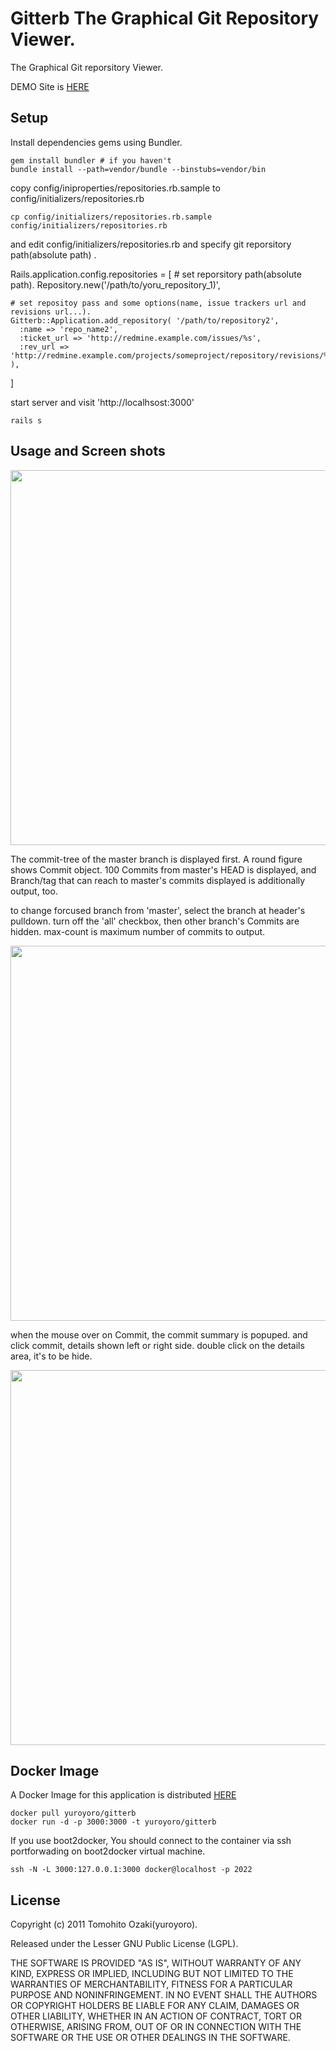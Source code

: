 Gitterb The Graphical Git Repository Viewer.
===========================================================================

The Graphical Git reporsitory Viewer.

DEMO Site is [HERE](http://gitterb.yuroyoro.net/)

## Setup

Install dependencies gems using Bundler.

    gem install bundler # if you haven't
    bundle install --path=vendor/bundle --binstubs=vendor/bin

copy config/iniproperties/repositories.rb.sample to config/initializers/repositories.rb

    cp config/initializers/repositories.rb.sample config/initializers/repositories.rb

and edit config/initializers/repositories.rb and specify git reporsitory path(absolute path) .

  Rails.application.config.repositories = [
    # set reporsitory path(absolute path).
    Repository.new('/path/to/yoru_repository_1)',

    # set repositoy pass and some options(name, issue trackers url and revisions url...).
    Gitterb::Application.add_repository( '/path/to/repository2',
      :name => 'repo_name2',
      :ticket_url => 'http://redmine.example.com/issues/%s',
      :rev_url => 'http://redmine.example.com/projects/someproject/repository/revisions/%s'
    ),

  ]

start server and visit 'http://localhsost:3000'

    rails s

## Usage and Screen shots

<img src='https://github.com/yuroyoro/gitterb/raw/master/doc/screen_shots/screen_shot1.png' width='600'/>

The commit-tree of the master branch is displayed first. A round figure shows Commit object.
100 Commits from master's HEAD is displayed,
and Branch/tag that can reach to master's commits displayed is additionally output, too.

to change forcused branch from 'master', select the branch at header's pulldown.
turn off the 'all' checkbox,  then other branch's Commits are hidden.
max-count is maximum number of commits to output.

<img src='https://github.com/yuroyoro/gitterb/raw/master/doc/screen_shots/screen_shot2.png' width='600'/>

when the mouse over on Commit,  the commit summary is popuped.
and click commit, details shown left or right side. double click on the details area, it's to be hide.

<img src='https://github.com/yuroyoro/gitterb/raw/master/doc/screen_shots/screen_shot3.png' width='600'/>

## Docker Image

A Docker Image for this application is distributed [HERE](https://registry.hub.docker.com/u/yuroyoro/gitterb/)

    docker pull yuroyoro/gitterb
    docker run -d -p 3000:3000 -t yuroyoro/gitterb

If you use boot2docker, You should connect to the container via ssh portforwading on boot2docker virtual machine.

    ssh -N -L 3000:127.0.0.1:3000 docker@localhost -p 2022

## License

Copyright (c) 2011 Tomohito Ozaki(yuroyoro).

Released under the Lesser GNU Public License (LGPL).

THE SOFTWARE IS PROVIDED "AS IS", WITHOUT WARRANTY OF ANY KIND,
EXPRESS OR IMPLIED, INCLUDING BUT NOT LIMITED TO THE WARRANTIES OF
MERCHANTABILITY, FITNESS FOR A PARTICULAR PURPOSE AND
NONINFRINGEMENT. IN NO EVENT SHALL THE AUTHORS OR COPYRIGHT HOLDERS BE
LIABLE FOR ANY CLAIM, DAMAGES OR OTHER LIABILITY, WHETHER IN AN ACTION
OF CONTRACT, TORT OR OTHERWISE, ARISING FROM, OUT OF OR IN CONNECTION
WITH THE SOFTWARE OR THE USE OR OTHER DEALINGS IN THE SOFTWARE.

